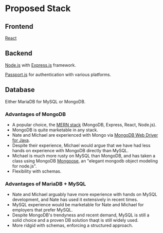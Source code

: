 # Proposed Stack

## Frontend

[React](https://reactjs.org/)

## Backend

[Node.js](https://nodejs.org/en/) with [Express.js](https://expressjs.com/) framework.

[Passport.js](http://www.passportjs.org/) for authentication with various platforms.

## Database

Either MariaDB for MySQL or MongoDB.

### Advantages of MongoDB

* A popular choice, the [MERN stack](https://www.mongodb.com/blog/post/the-modern-application-stack-part-1-introducing-the-mean-stack) (MongoDB, Express, React, Node.js).
* MongoDB is quite marketable in any stack.
* Nate and Michael are experienced with Mongo via [MongoDB Web Driver for Java](https://github.com/UMM-CSci-3601-S19/iteration-3-toon-squad/tree/droplet-state/server/src/main/java/umm3601).
* Despite their experience, Michael would argue that we have had less hands on 
 experience with MongoDB directly than MySQL.
* Michael is much more rusty on MySQL than MongoDB, and has taken a class using
  MongoDB [Mongoose](https://mongoosejs.com/), an "elegant mongodb object modeling for node.js".
* Flexibility with schemas.

### Advantages of MariaDB + MySQL

* Nate and Michael arguably have more experience with hands on MySQL development, and Nate has used
  it extensively in recent times.
* MySQL experience would be marketable for Nate and Michael for employers that prefer MySQL.
* Despite MongoDB's trendyness and recent demand, MySQL is still a solid choice and a proven DB solution 
  thaqt is still widely used.
* More ridgid with schemas, enforcing a structured approach.
